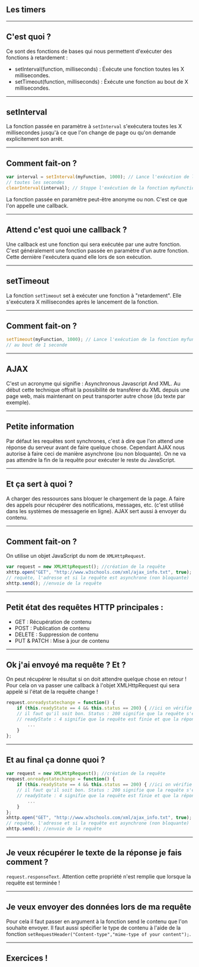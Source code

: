 ## Les timers



---



## C'est quoi ?

Ce sont des fonctions de bases qui nous permettent d'exécuter des fonctions à retardement :
- setInterval(function, milliseconds) : Éxécute une fonction toutes les X millisecondes.
- setTimeout(function, milliseconds) : Éxécute une fonction au bout de X millisecondes.



---



## setInterval
La fonction passée en paramètre à `setInterval` s'exécutera toutes les X millisecondes jusqu'à ce que l'on change de page ou qu'on demande explicitement son arrêt.


***


## Comment fait-on ?
```js
var interval = setInterval(myFunction, 1000); // Lance l'exécution de la fonction myfunction
// toutes les secondes
clearInterval(interval); // Stoppe l'exécution de la fonction myFunction.
```

La fonction passée en paramètre peut-être anonyme ou non. C'est ce que l'on appelle une callback.



---



## Attend c'est quoi une callback ?

Une callback est une fonction qui sera exécutée par une autre fonction. C'est généralement une fonction passée en paramètre d'un autre fonction. Cette dernière l'exécutera quand elle lors de son exécution.



---



## setTimeout
La fonction `setTimeout` set à exécuter une fonction à "retardement". Elle s'exécutera X millisecondes après le lancement de la fonction.


***


## Comment fait-on ?
```js
setTimeout(myFunction, 1000); // Lance l'exécution de la fonction myfunction
// au bout de 1 seconde
```



---



## AJAX
C'est un acronyme qui signifie : Asynchronous Javascript And XML. Au début cette technique offrait la possibilité de transférer du XML depuis une page web, mais maintenant on peut transporter autre chose (du texte par exemple).


***


## Petite information
Par défaut les requêtes sont synchrones, c'est à dire que l'on attend une réponse du serveur avant de faire quelque chose. Cependant AJAX nous autorise à faire ceci de manière asynchrone (ou non bloquante). On ne va pas attendre la fin de la requête pour exécuter le reste du JavaScript.


***


## Et ça sert à quoi ?
A charger des ressources sans bloquer le chargement de la page. A faire des appels pour récupérer des notifications, messages, etc. (c'est utilisé dans les systèmes de messagerie en ligne). AJAX sert aussi à envoyer du contenu.


***


## Comment fait-on ?
On utilise un objet JavaScript du nom de `XMLHttpRequest`.
```js
var request = new XMLHttpRequest(); //création de la requête
xhttp.open("GET", "http://www.w3schools.com/xml/ajax_info.txt", true); //spécification de la
// requête, l'adresse et si la requête est asynchrone (non bloquante)
xhttp.send(); //envoie de la requête
```


***


## Petit état des requêtes HTTP principales :
* GET : Récupération de contenu
* POST : Publication de contenu
* DELETE : Suppression de contenu
* PUT & PATCH : Mise à jour de contenu


***


## Ok j'ai envoyé ma requête ? Et ?
On peut récupérer le résultat si on doit attendre quelque chose en retour !
Pour cela on va passer une callback à l'objet XMLHttpRequest qui sera appelé si l'état de la requête change !

```js
request.onreadystatechange = function() {
    if (this.readyState == 4 && this.status == 200) { //ici on vérifie que si l'état change
    // il faut qu'il soit bon. Status : 200 signifie que la requête s'est bien passée
    // readyState : 4 signifie que la requête est finie et que la réponse est prête
        ...
    }
};
```

***


## Et au final ça donne quoi ?

```js
var request = new XMLHttpRequest(); //création de la requête
request.onreadystatechange = function() {
    if (this.readyState == 4 && this.status == 200) { //ici on vérifie que si l'état change
    // il faut qu'il soit bon. Status : 200 signifie que la requête s'est bien passée
    // readyState : 4 signifie que la requête est finie et que la réponse est prête
        ...
    }
};
xhttp.open("GET", "http://www.w3schools.com/xml/ajax_info.txt", true); //spécification de la
// requête, l'adresse et si la requête est asynchrone (non bloquante)
xhttp.send(); //envoie de la requête
```

***


## Je veux récupérer le texte de la réponse je fais comment ?

`request.responseText`. Attention cette propriété n'est remplie que lorsque la requête est terminée !


***


## Je veux envoyer des données lors de ma requête

Pour cela il faut passer en argument à la fonction send le contenu que l'on souhaite envoyer. Il faut aussi spécifier le type de contenu à l'aide de la fonction `setRequestHeader("Content-type","mime-type of your content");`.


***

## Exercices !
